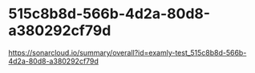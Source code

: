# 515c8b8d-566b-4d2a-80d8-a380292cf79d
https://sonarcloud.io/summary/overall?id=examly-test_515c8b8d-566b-4d2a-80d8-a380292cf79d
